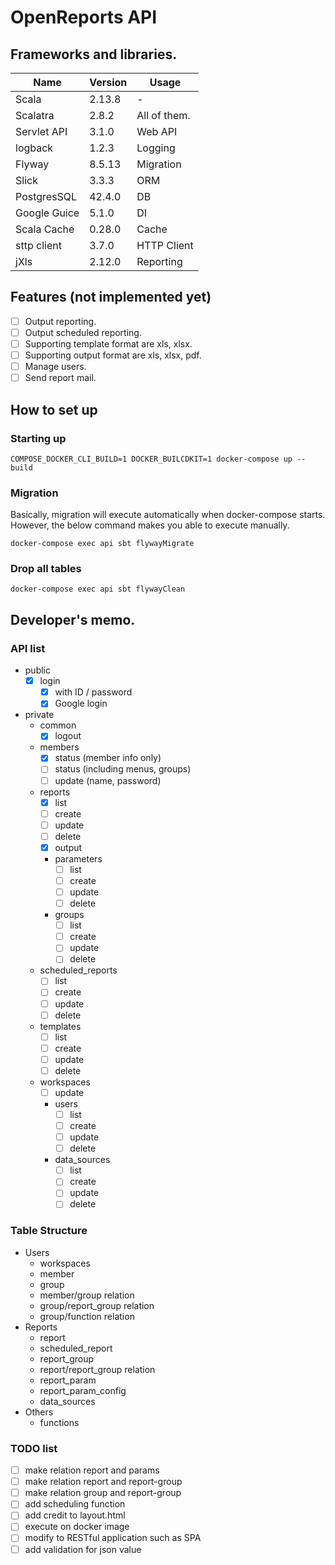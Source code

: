 # OpenReports API
## Frameworks and libraries.

| Name         | Version | Usage        |
|--------------|---------|--------------|
| Scala        | 2.13.8  | -            |
| Scalatra     | 2.8.2   | All of them. |
| Servlet API  | 3.1.0   | Web API      |
| logback      | 1.2.3   | Logging      |
 | Flyway       | 8.5.13  | Migration    |
 | Slick        | 3.3.3   | ORM          |
 | PostgresSQL  | 42.4.0  | DB           |
 | Google Guice | 5.1.0   | DI           |
| Scala Cache  | 0.28.0   | Cache        |
| sttp client  | 3.7.0   | HTTP Client  |
 | jXls        | 2.12.0 | Reporting |

## Features (not implemented yet)
- [ ] Output reporting.
- [ ] Output scheduled reporting.
- [ ] Supporting template format are xls, xlsx.
- [ ] Supporting output format are xls, xlsx, pdf.
- [ ] Manage users.
- [ ] Send report mail.

## How to set up

### Starting up

```shell
COMPOSE_DOCKER_CLI_BUILD=1 DOCKER_BUILCDKIT=1 docker-compose up --build
```

### Migration

Basically, migration will execute automatically when docker-compose starts.
However, the below command makes you able to execute manually.

```shell
docker-compose exec api sbt flywayMigrate
```

### Drop all tables

```shell
docker-compose exec api sbt flywayClean
```

## Developer's memo.
### API list

- public
  - [x] login
    - [x] with ID / password
    - [x] Google login
- private
  - common
    - [x] logout
  - members
    - [x] status (member info only)
    - [ ] status (including menus, groups)
    - [ ] update (name, password)
  - reports
    - [x] list
    - [ ] create
    - [ ] update
    - [ ] delete
    - [x] output
    - parameters
      - [ ] list
      - [ ] create
      - [ ] update
      - [ ] delete
    - groups
      - [ ] list
      - [ ] create
      - [ ] update
      - [ ] delete
  - scheduled_reports
    - [ ] list
    - [ ] create
    - [ ] update
    - [ ] delete
  - templates
    - [ ] list
    - [ ] create
    - [ ] update
    - [ ] delete
  - workspaces
    - [ ] update
    - users
      - [ ] list
      - [ ] create
      - [ ] update
      - [ ] delete
    - data_sources
      - [ ] list
      - [ ] create
      - [ ] update
      - [ ] delete

### Table Structure

- Users
  - workspaces
  - member
  - group
  - member/group relation
  - group/report_group relation
  - group/function relation
- Reports
  - report
  - scheduled_report
  - report_group
  - report/report_group relation
  - report_param
  - report_param_config
  - data_sources
- Others
  - functions

### TODO list
- [ ] make relation report and params
- [ ] make relation report and report-group
- [ ] make relation group and report-group
- [ ] add scheduling function
- [ ] add credit to layout.html
- [ ] execute on docker image
- [ ] modify to RESTful application such as SPA
- [ ] add validation for json value
